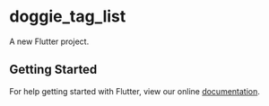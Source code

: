# doggie_tag_list

A new Flutter project.

## Getting Started

For help getting started with Flutter, view our online
[documentation](https://flutter.io/).
